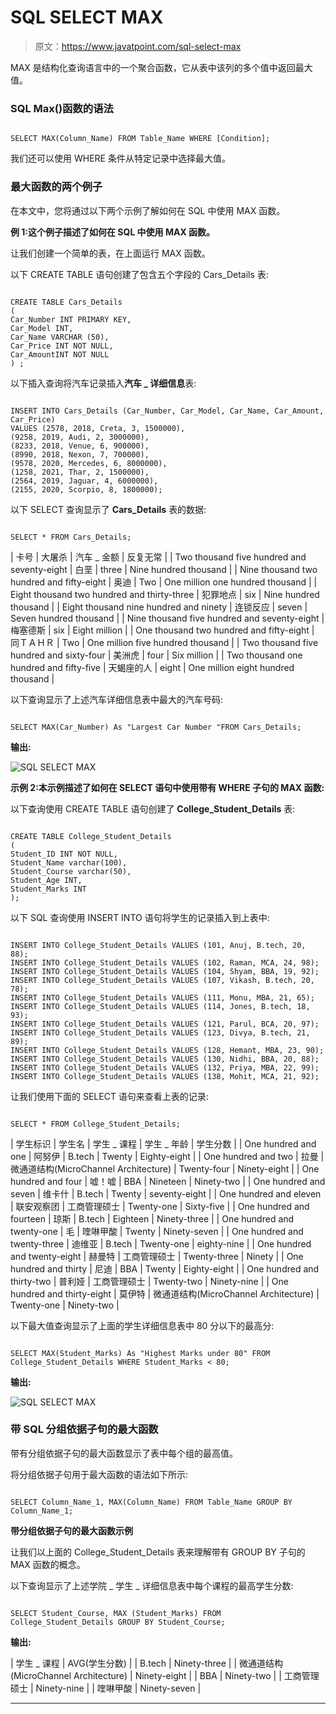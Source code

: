 # SQL SELECT MAX

> 原文：<https://www.javatpoint.com/sql-select-max>

MAX 是结构化查询语言中的一个聚合函数，它从表中该列的多个值中返回最大值。

### SQL Max()函数的语法

```

SELECT MAX(Column_Name) FROM Table_Name WHERE [Condition];

```

我们还可以使用 WHERE 条件从特定记录中选择最大值。

### 最大函数的两个例子

在本文中，您将通过以下两个示例了解如何在 SQL 中使用 MAX 函数。

**例 1:这个例子描述了如何在 SQL 中使用 MAX 函数。**

让我们创建一个简单的表，在上面运行 MAX 函数。

以下 CREATE TABLE 语句创建了包含五个字段的 Cars_Details 表:

```

CREATE TABLE Cars_Details
(
Car_Number INT PRIMARY KEY,
Car_Model INT,
Car_Name VARCHAR (50),
Car_Price INT NOT NULL,
Car_AmountINT NOT NULL
) ;

```

以下插入查询将汽车记录插入**汽车 _ 详细信息**表:

```

INSERT INTO Cars_Details (Car_Number, Car_Model, Car_Name, Car_Amount, Car_Price) 
VALUES (2578, 2018, Creta, 3, 1500000),
(9258, 2019, Audi, 2, 3000000), 
(8233, 2018, Venue, 6, 900000),
(8990, 2018, Nexon, 7, 700000),
(9578, 2020, Mercedes, 6, 8000000),
(1258, 2021, Thar, 2, 1500000),
(2564, 2019, Jaguar, 4, 6000000),
(2155, 2020, Scorpio, 8, 1800000);

```

以下 SELECT 查询显示了 **Cars_Details** 表的数据:

```

SELECT * FROM Cars_Details;

```

| 卡号 | 大屠杀 | 汽车 _ 金额 | 反复无常 |
| Two thousand five hundred and seventy-eight | 白垩 | three | Nine hundred thousand |
| Nine thousand two hundred and fifty-eight | 奥迪 | Two | One million one hundred thousand |
| Eight thousand two hundred and thirty-three | 犯罪地点 | six | Nine hundred thousand |
| Eight thousand nine hundred and ninety | 连锁反应 | seven | Seven hundred thousand |
| Nine thousand five hundred and seventy-eight | 梅塞德斯 | six | Eight million |
| One thousand two hundred and fifty-eight | 同ＴＡＨＲ | Two | One million five hundred thousand |
| Two thousand five hundred and sixty-four | 美洲虎 | four | Six million |
| Two thousand one hundred and fifty-five | 天蝎座的人 | eight | One million eight hundred thousand |

以下查询显示了上述汽车详细信息表中最大的汽车号码:

```

SELECT MAX(Car_Number) As "Largest Car Number "FROM Cars_Details;

```

**输出:**

![SQL SELECT MAX](img/3ad4081f3892c8a3b6a7d8dbea40ca67.png)

**示例 2:本示例描述了如何在 SELECT 语句中使用带有 WHERE 子句的 MAX 函数:**

以下查询使用 CREATE TABLE 语句创建了 **College_Student_Details** 表:

```

CREATE TABLE College_Student_Details
(
Student_ID INT NOT NULL, 
Student_Name varchar(100),
Student_Course varchar(50),
Student_Age INT, 
Student_Marks INT
); 

```

以下 SQL 查询使用 INSERT INTO 语句将学生的记录插入到上表中:

```

INSERT INTO College_Student_Details VALUES (101, Anuj, B.tech, 20, 88);
INSERT INTO College_Student_Details VALUES (102, Raman, MCA, 24, 98);
INSERT INTO College_Student_Details VALUES (104, Shyam, BBA, 19, 92);
INSERT INTO College_Student_Details VALUES (107, Vikash, B.tech, 20, 78);
INSERT INTO College_Student_Details VALUES (111, Monu, MBA, 21, 65);
INSERT INTO College_Student_Details VALUES (114, Jones, B.tech, 18, 93);
INSERT INTO College_Student_Details VALUES (121, Parul, BCA, 20, 97);
INSERT INTO College_Student_Details VALUES (123, Divya, B.tech, 21, 89);
INSERT INTO College_Student_Details VALUES (128, Hemant, MBA, 23, 90);
INSERT INTO College_Student_Details VALUES (130, Nidhi, BBA, 20, 88);
INSERT INTO College_Student_Details VALUES (132, Priya, MBA, 22, 99);
INSERT INTO College_Student_Details VALUES (138, Mohit, MCA, 21, 92);

```

让我们使用下面的 SELECT 语句来查看上表的记录:

```

SELECT * FROM College_Student_Details;

```

| 学生标识 | 学生名 | 学生 _ 课程 | 学生 _ 年龄 | 学生分数 |
| One hundred and one | 阿努伊 | B.tech | Twenty | Eighty-eight |
| One hundred and two | 拉曼 | 微通道结构(MicroChannel Architecture) | Twenty-four | Ninety-eight |
| One hundred and four | 嘘！嘘 | BBA | Nineteen | Ninety-two |
| One hundred and seven | 维卡什 | B.tech | Twenty | seventy-eight |
| One hundred and eleven | 联安观察团 | 工商管理硕士 | Twenty-one | Sixty-five |
| One hundred and fourteen | 琼斯 | B.tech | Eighteen | Ninety-three |
| One hundred and twenty-one | 毛 | 喹啉甲酸 | Twenty | Ninety-seven |
| One hundred and twenty-three | 迪维亚 | B.tech | Twenty-one | eighty-nine |
| One hundred and twenty-eight | 赫曼特 | 工商管理硕士 | Twenty-three | Ninety |
| One hundred and thirty | 尼迪 | BBA | Twenty | Eighty-eight |
| One hundred and thirty-two | 普利娅 | 工商管理硕士 | Twenty-two | Ninety-nine |
| One hundred and thirty-eight | 莫伊特 | 微通道结构(MicroChannel Architecture) | Twenty-one | Ninety-two |

以下最大值查询显示了上面的学生详细信息表中 80 分以下的最高分:

```

SELECT MAX(Student_Marks) As "Highest Marks under 80" FROM College_Student_Details WHERE Student_Marks < 80;

```

**输出:**

![SQL SELECT MAX](img/dd7ae0603cbc7f404e8220c27658b9bc.png)

### 带 SQL 分组依据子句的最大函数

带有分组依据子句的最大函数显示了表中每个组的最高值。

将分组依据子句用于最大函数的语法如下所示:

```

SELECT Column_Name_1, MAX(Column_Name) FROM Table_Name GROUP BY Column_Name_1;

```

**带分组依据子句的最大函数示例**

让我们以上面的 College_Student_Details 表来理解带有 GROUP BY 子句的 MAX 函数的概念。

以下查询显示了上述学院 _ 学生 _ 详细信息表中每个课程的最高学生分数:

```

SELECT Student_Course, MAX (Student_Marks) FROM College_Student_Details GROUP BY Student_Course;

```

**输出:**

| 学生 _ 课程 | AVG(学生分数) |
| B.tech | Ninety-three |
| 微通道结构(MicroChannel Architecture) | Ninety-eight |
| BBA | Ninety-two |
| 工商管理硕士 | Ninety-nine |
| 喹啉甲酸 | Ninety-seven |

* * *